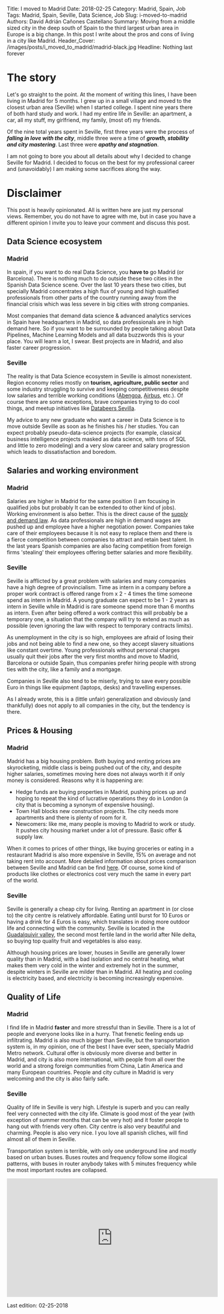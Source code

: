 Title: I moved to Madrid
Date: 2018-02-25
Category: Madrid, Spain, Job
Tags: Madrid, Spain, Seville, Data Science, Job
Slug: i-moved-to-madrid
Authors: David Adrián Cañones Castellano
Summary: Moving from a middle sized city in the deep south of Spain to the third largest urban area in Europe is a big change. In this post I write about the pros and cons of living in a city like Madrid.
Header_Cover: /images/posts/i_moved_to_madrid/madrid-black.jpg
Headline: Nothing last forever

# The story

Let's go straight to the point. At the moment of writing this lines, I have been living in Madrid for 5 months. I grew
up in a small village and moved to the closest urban area (Seville) when I started college. I spent nine years there of 
both hard study and work. I had my entire life in Seville: an apartment, a car, all my stuff, my girlfriend, my family, 
(most of) my friends.

Of the nine total years spent in Seville, first three years were the process of __*falling in love with the city*__, 
middle three were a time of __*growth, stability and city mastering*__. Last three were __*apathy and stagnation*__.

I am not going to bore you about all details about why I decided to change Seville for Madrid. I decided to focus on the
best for my professional career and (unavoidably) I am making some sacrifices along the way.

# Disclaimer

This post is heavily opinionated. All is written here are just my personal views. Remember, you do not have to agree
with me, but in case you have a different opinion I invite you to leave your comment and discuss this post.

## Data Science ecosystem

### Madrid
In spain, if you want to do real Data Science, you **have to** go Madrid (or Barcelona). There is nothing much to do 
outside these two cities in the Spanish Data Science scene. Over the last 10 years these two cities, but specially
Madrid concentrates a high flux of young and high qualified professionals from other parts of the country running away 
from the financial crisis which was less severe in big cities with strong companies.  

Most companies that demand data science & advanced analytics services in Spain have headquarters in Madrid, so data 
professionals are in high demand here. So if you want to be surrounded by people talking about Data Pipelines, Machine 
Learning Models and all data buzzwords this is your place. You will learn a lot, I swear. Best projects are in Madrid, 
and also faster career progression.  

### Seville
The reality is that Data Science ecosystem in Seville is almost nonexistent. Region economy relies mostly on **tourism, 
agriculture, public sector** and some industry struggling to survive and keeping competitiveness despite low salaries 
and terrible working conditions ([Abengoa][Abengoa], [Airbus][Airbus], etc.). Of course there are some exceptions, brave 
companies trying to do cool things, and meetup initiatives like [Databeers Sevilla][Databeers].  

My advice to any new graduate who want a career in Data Science is to move outside Seville as soon as he finishes 
his / her studies. You can expect probably pseudo-data-science projects (for example, classical business intelligence 
projects masked as data science, with tons of SQL and little to zero modeling) and a very slow career and salary 
progression which leads to dissatisfaction and boredom.  

## Salaries and working environment

### Madrid
Salaries are higher in Madrid for the same position (I am focusing in qualified jobs but probably It 
can be extended to other kind of jobs). Working environment is also better. This is the direct cause of the 
[supply and demand law][supply_demand]. As data professionals are high in demand wages are pushed up and employee have 
a higher negotiation power. Companies take care of their employees because it is not easy to replace them and there is a 
fierce competition between companies to attract and retain best talent. In the last years Spanish companies are also 
facing competition from foreign firms 'stealing' their employees offering better salaries and more flexibility.  

### Seville
Seville is afflicted by a great problem with salaries and many companies have a high degree of provincialism. Time 
as intern in a company before a proper work contract is offered range from x 2 - 4 times the time someone spend as 
intern in Madrid. A young graduate can expect to be 1 - 2 years as intern in Seville while in Madrid is rare someone 
spend more than 6 months as intern. Even after being offered a work contract this will probably be a temporary one, a 
situation that the company will try to extend as much as possible (even ignoring the law with respect to temporary 
contracts limits).  

As unemployment in the city is so high, employees are afraid of losing their jobs and not being able 
to find a new one, so they accept slavery situations like constant overtime. Young professionals without personal 
charges usually quit their jobs after the very first months and move to Madrid, Barcelona or outside Spain, thus 
companies prefer hiring people with strong ties with the city, like a family and a mortgage.

Companies in Seville also tend to be miserly, trying to save every possible Euro in things like equipment 
(laptops, desks) and travelling expenses.  

As I already wrote, this is a (little unfair) generalization and obviously (and thankfully) does not apply to all 
companies in the city, but the tendency is there.

## Prices & Housing

### Madrid
Madrid has a big housing problem. Both buying and renting prices are skyrocketing, middle class is being pushed out of 
the city, and despite higher salaries, sometimes moving here does not always worth it if only money is considered.
Reasons why it is happening are:

* Hedge funds are buying properties in Madrid, pushing prices up and hoping to repeat the kind of lucrative
operations they do in London (a city that is becoming a synonym of expensive housing).
* Town Hall blocks new construction projects. The city needs more apartments and there is plenty of room for it.
* Newcomers: like me, many people is moving to Madrid to work or study. It pushes city housing market under a lot of 
pressure. Basic offer & supply law.

When it comes to prices of other things, like buying groceries or eating in a restaurant Madrid is also more expensive 
in Seville, 15% on average and not taking rent into account. More detailed information about prices comparison between 
Seville and Madrid can be find [here][numbeo]. Of course, some kind of products like clothes or electronics cost very 
much the same in every part of the world.

### Seville
Seville is generally a cheap city for living. Renting an apartment in (or close to) the city centre is relatively 
affordable. Eating until burst for 10 Euros or having a drink for 4 Euros is easy, which translates in doing more 
outdoor life and connecting with the community. Seville is located in the [Guadalquivir valley][guadalquivir], the 
second most fertile land in the world after Nile delta, so buying top quality fruit and vegetables is also easy.  

Although housing prices are lower, houses in Seville are generally lower quality than in Madrid, with a bad isolation 
and no central heating, what makes them very cold in the winter and extremely hot in the summer, despite winters in 
Seville are milder than in Madrid. All heating and cooling is electricity based, and electricity is becoming 
increasingly expensive.

## Quality of Life

### Madrid
I find life in Madrid **faster** and more stressful than in Seville. There is a lot of people and everyone looks like 
in a hurry. That frenetic feeling ends up infiltrating. Madrid is also much bigger than Seville, but the transportation 
system is, in my opinion, one of the best I have ever seen, specially Madrid Metro network. Cultural offer is obviously 
more diverse and better in Madrid, and city is also more international, with people from all over the world and a strong
foreign communities from China, Latin America and many European countries. People and city culture in Madrid is very 
welcoming and the city is also fairly safe.
 
### Seville
Quality of life in Seville is very high. Lifestyle is superb and you can really feel very connected with the city life.
Climate is good most of the year (with exception of summer months that can be very hot) and it foster people to hang out
with friends very often. City centre is also very beautiful and charming. People is also very nice. I you love all 
spanish cliches, will find almost all of them in Seville.  

Transportation system is terrible, with only one underground line and mostly based on urban buses. Buses routes and 
frequency follow some illogical patterns, with buses in router anybody takes with 5 minutes frequency while the most 
important routes are collapsed.

<div class='text-center'>
<iframe width="560" height="315" src="https://www.youtube.com/embed/3vFK4FMcAW0?rel=0&amp;controls=0&amp;showinfo=0" frameborder="0" allow="autoplay; encrypted-media" allowfullscreen></iframe>
</div>

Last edition: 02-25-2018

[Abengoa]: http://www.abengoa.com/web/en/index3.html
[Airbus]: http://www.airbus.com/
[Databeers]: https://www.meetup.com/es-ES/Databeers-Sevilla/
[supply_demand]: https://en.wikipedia.org/wiki/Supply_and_demand
[numbeo]: https://www.numbeo.com/cost-of-living/compare_cities.jsp?country1=Spain&country2=Spain&city1=Sevilla&city2=Madrid
[guadalquivir]: https://en.wikipedia.org/wiki/Baetic_Depression